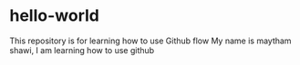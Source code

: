 # hello-world
This repository is for learning how to use Github flow
My name is maytham shawi, I am learning how to use github

